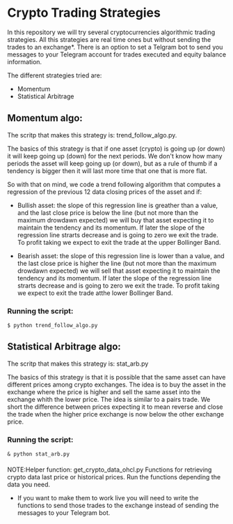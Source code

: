 # Crypto Trading Strategies
In this repository we will try several cryptocurrencies algorithmic trading strategies. All this strategies are real time ones but without sending the trades to an exchange*. There is an option to set a Telgram bot to send you messages to your Telegram account for trades executed and equity balance information. 

The different strategies tried are:

* Momentum
* Statistical Arbitrage

## Momentum algo:
The scritp that makes this strategy is: trend_follow_algo.py.

The basics of this strategy is that if one asset (crypto) is going up (or down) it will keep going up (down) for the next periods. We don't know how many periods the asset will keep going up (or down), but as a rule of thumb if a tendency is bigger then it will last more time that one that is more flat. 

So with that on mind, we code a trend following algorithm that computes a regression of the previous 12 data closing prices of the asset and if:

* Bullish asset: the slope of this regression line is greather than a value, and the last close price is below  the line (but not more than the maximum drowdawn expected) we will buy that asset expecting it to maintain the tendency and its momentum. If later the slope of the regression line strarts decrease and is going to zero we exit the trade. To profit taking we expect to exit the trade at the upper  Bollinger Band. 

* Bearish asset: the slope of this regression line is lower than a value, and the last close price is higher the line (but not more than the maximum drowdawn expected) we will sell that asset expecting it to maintain the tendency and its momentum. If later the slope of the regression line strarts decrease and is going to zero we exit the trade. To profit taking we expect to exit the trade atthe lower Bollinger Band.

### Running the script:

```
$ python trend_follow_algo.py
```

## Statistical Arbitrage algo:
The scritp that makes this strategy is: stat_arb.py

The basics of this strategy is that it is possible that the same asset can have different prices among crypto exchanges. The idea is to buy the asset in the exchange where the price is higher and sell the same asset into the exchange whith the lower price. The idea is similar to a pairs trade. We short the difference between prices expecting it to mean reverse and close the trade when the higher price exchange is now below the other exchange price.


### Running the script:

```
& python stat_arb.py
```

#### 
NOTE:Helper function: get_crypto_data_ohcl.py
Functions for retrieving crypto data last price or historical prices. Run the functions depending the data you need.

* If you want to make them to work live you will need to write the functions to send those trades to the exchange instead of sending the messages to your Telegram bot.
